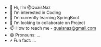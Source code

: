 - 👋 Hi, I’m @QuaisNaz
- 👀 I’m interested in Coding
- 🌱 I’m currently learning SpringBoot
- 💞️ I’m looking to collaborate on Project
- 📫 How to reach me - quaisnaz@gmail.com
- 😄 Pronouns: ...
- ⚡ Fun fact: ...

<!---
QuaisNaz/QuaisNaz is a ✨ special ✨ repository because its `README.md` (this file) appears on your GitHub profile.
You can click the Preview link to take a look at your changes.
--->
